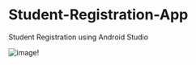 # Student-Registration-App
Student Registration using Android Studio


![image!](https://github.com/gamikapunsisi/Simple-Calculator-App-using-Android/blob/main/1234.png)

